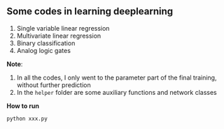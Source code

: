 ## Some codes in learning deeplearning

1. Single variable linear regression
2. Multivariate linear regression
3. Binary classification
4. Analog logic gates

**Note**:

1. In all the codes, I only went to the parameter part of the final training, without further prediction
2. In the `helper` folder are some auxiliary functions and network classes

**How to run**

```python
python xxx.py
```
